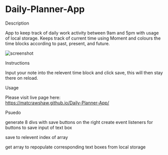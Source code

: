 # Daily-Planner-App

Description

App to keep track of daily work activity between 9am and 5pm with usage of local storage. Keeps track of current time using Moment and colours the time blocks according to past, present, and future. 

![screenshot](https://user-images.githubusercontent.com/119896882/226204433-3e4db05f-8da9-4011-bfa0-fcba537630d1.PNG)


Instructions

Input your note into the relevent time block and click save, this will then stay there on reload.

Usage

Please visit live page here:  
https://matcrawshaw.github.io/Daily-Planner-App/






Psuedo

generate 8 divs with save buttons on the right 
create event listeners for buttons to save input of text box 

save to relevent index of array

get array to repopulate corresponding text boxes from local storage 
